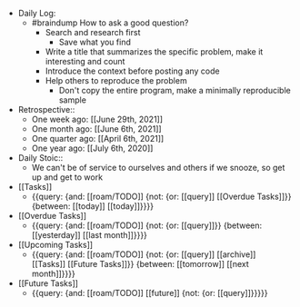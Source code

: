 - Daily Log:
    - #braindump How to ask a good question?
        - Search and research first
            - Save what you find
        - Write a title that summarizes the specific problem, make it interesting and count
        - Introduce the context before posting any code
        - Help others to reproduce the problem
            - Don't copy the entire program, make a minimally reproducible sample
- Retrospective::
    - One week ago: [[June 29th, 2021]]
    - One month ago: [[June 6th, 2021]]
    - One quarter ago: [[April 6th, 2021]]
    - One year ago: [[July 6th, 2020]]
- Daily Stoic::
    - We can't be of service to ourselves and others if we snooze, so get up and get to work
- [[Tasks]]
    - {{query: {and: [[roam/TODO]] {not: {or: [[query]] [[Overdue Tasks]]}} {between: [[today]] [[today]]}}}}
- [[Overdue Tasks]]
    - {{query: {and: [[roam/TODO]] {not: {or: [[query]]}} {between: [[yesterday]] [[last month]]}}}}
- [[Upcoming Tasks]]
    - {{query: {and: [[roam/TODO]] {not: {or: [[query]] [[archive]] [[Tasks]] [[Future Tasks]]}} {between: [[tomorrow]] [[next month]]}}}}
- [[Future Tasks]]
    - {{query: {and: [[roam/TODO]] [[future]] {not: {or: [[query]]}}}}}
